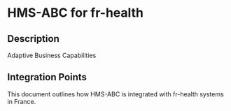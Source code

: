 # HMS-ABC for fr-health

## Description

Adaptive Business Capabilities

## Integration Points

This document outlines how HMS-ABC is integrated with fr-health systems in France.
